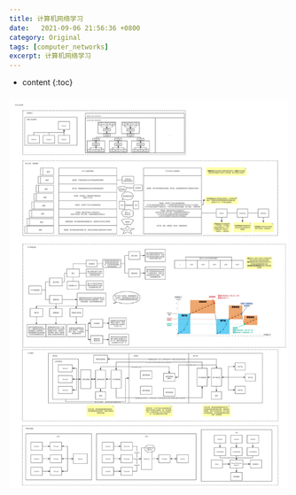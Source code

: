 ```yaml
---
title: 计算机网络学习
date:  	2021-09-06 21:56:36 +0800
category: Original
tags: [computer_networks]
excerpt: 计算机网络学习
---
```


* content
{:toc}

### ![计算机网络学习](/assets/img/计算机网络学习.png)
